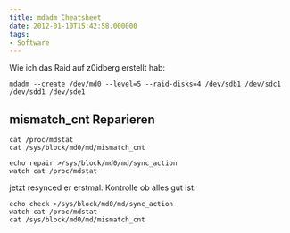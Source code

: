 ```yaml
---
title: mdadm Cheatsheet
date: 2012-01-10T15:42:58.000000
tags: 
- Software
---
```



Wie ich das Raid auf z0idberg erstellt hab:

    mdadm --create /dev/md0 --level=5 --raid-disks=4 /dev/sdb1 /dev/sdc1 /dev/sdd1 /dev/sde1

## mismatch_cnt Reparieren


    cat /proc/mdstat
    cat /sys/block/md0/md/mismatch_cnt

    echo repair >/sys/block/md0/md/sync_action
    watch cat /proc/mdstat

jetzt resynced er erstmal. Kontrolle ob alles gut ist:

    echo check >/sys/block/md0/md/sync_action
    watch cat /proc/mdstat
    cat /sys/block/md0/md/mismatch_cnt
